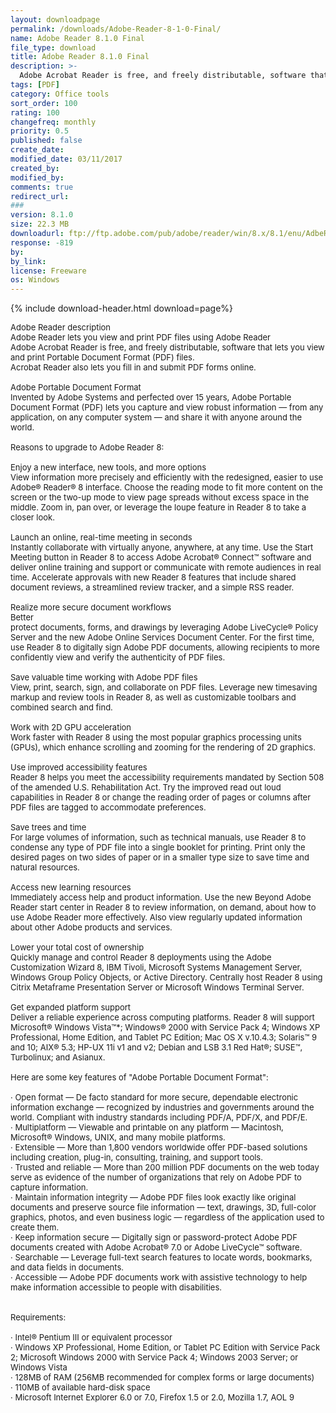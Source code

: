 ```yaml
---
layout: downloadpage
permalink: /downloads/Adobe-Reader-8-1-0-Final/
name: Adobe Reader 8.1.0 Final
file_type: download
title: Adobe Reader 8.1.0 Final
description: >-
  Adobe Acrobat Reader is free, and freely distributable, software that lets you view and print Portable Document Format (PDF) files.
tags: [PDF]
category: Office tools
sort_order: 100
rating: 100
changefreq: monthly
priority: 0.5
published: false
create_date:
modified_date: 03/11/2017
created_by:
modified_by:
comments: true
redirect_url:
###
version: 8.1.0
size: 22.3 MB
downloadurl: ftp://ftp.adobe.com/pub/adobe/reader/win/8.x/8.1/enu/AdbeRdr810_en_US.exe
response: -819
by:
by_link:
license: Freeware
os: Windows
---
```


{% include download-header.html download=page%}

<p style="fix-download-text !important">
<p><font size="2">Adobe Reader description <br />
Adobe Reader lets you view and print PDF files using Adobe Reader <br />
Adobe Acrobat Reader is free, and freely distributable, software that lets you view and print Portable Document Format (PDF) files. <br />
Acrobat Reader also lets you fill in and submit PDF forms online. <br />
<br />
Adobe Portable Document Format <br />
Invented by Adobe Systems and perfected over 15 years, Adobe Portable Document Format (PDF) lets you capture and view robust information — from any application, on any computer system — and share it with anyone around the world. <br />
<br />
Reasons to upgrade to Adobe Reader 8: <br />
<br />
Enjoy a new interface, new tools, and more options <br />
View information more precisely and efficiently with the redesigned, easier to use Adobe® Reader® 8 interface. Choose the reading mode to fit more content on the screen or the two-up mode to view page spreads without excess space in the middle. Zoom in, pan over, or leverage the loupe feature in Reader 8 to take a closer look. <br />
<br />
Launch an online, real-time meeting in seconds <br />
Instantly collaborate with virtually anyone, anywhere, at any time. Use the Start Meeting button in Reader 8 to access Adobe Acrobat® Connect™ software and deliver online training and support or communicate with remote audiences in real time. Accelerate approvals with new Reader 8 features that include shared document reviews, a streamlined review tracker, and a simple RSS reader. <br />
<br />
Realize more secure document workflows <br />
Better <br />
protect documents, forms, and drawings by leveraging Adobe LiveCycle® Policy Server and the new Adobe Online Services Document Center. For the first time, use Reader 8 to digitally sign Adobe PDF documents, allowing recipients to more confidently view and verify the authenticity of PDF files. <br />
<br />
Save valuable time working with Adobe PDF files <br />
View, print, search, sign, and collaborate on PDF files. Leverage new timesaving markup and review tools in Reader 8, as well as customizable toolbars and combined search and find. <br />
<br />
Work with 2D GPU acceleration <br />
Work faster with Reader 8 using the most popular graphics processing units (GPUs), which enhance scrolling and zooming for the rendering of 2D graphics. <br />
<br />
Use improved accessibility features <br />
Reader 8 helps you meet the accessibility requirements mandated by Section 508 of the amended U.S. Rehabilitation Act. Try the improved read out loud capabilities in Reader 8 or change the reading order of pages or columns after PDF files are tagged to accommodate preferences. <br />
<br />
Save trees and time <br />
For large volumes of information, such as technical manuals, use Reader 8 to condense any type of PDF file into a single booklet for printing. Print only the desired pages on two sides of paper or in a smaller type size to save time and natural resources. <br />
<br />
Access new learning resources <br />
Immediately access help and product information. Use the new Beyond Adobe Reader start center in Reader 8 to review information, on demand, about how to use Adobe Reader more effectively. Also view regularly updated information about other Adobe products and services. <br />
<br />
Lower your total cost of ownership <br />
Quickly manage and control Reader 8 deployments using the Adobe Customization Wizard 8, IBM Tivoli, Microsoft Systems Management Server, Windows Group Policy Objects, or Active Directory. Centrally host Reader 8 using Citrix Metaframe Presentation Server or Microsoft Windows Terminal Server. <br />
<br />
Get expanded platform support <br />
Deliver a reliable experience across computing platforms. Reader 8 will support Microsoft® Windows Vista™*; Windows® 2000 with Service Pack 4; Windows XP Professional, Home Edition, and Tablet PC Edition; Mac OS X v.10.4.3; Solaris™ 9 and 10; AIX® 5.3; HP-UX 11i v1 and v2; Debian and LSB 3.1 Red Hat®; SUSE™, Turbolinux; and Asianux. <br />
<br />
Here are some key features of "Adobe Portable Document Format": <br />
<br />
· Open format — De facto standard for more secure, dependable electronic information exchange — recognized by industries and governments around the world. Compliant with industry standards including PDF/A, PDF/X, and PDF/E. <br />
· Multiplatform — Viewable and printable on any platform — Macintosh, Microsoft® Windows, UNIX, and many mobile platforms. <br />
· Extensible — More than 1,800 vendors worldwide offer PDF-based solutions including creation, plug-in, consulting, training, and support tools. <br />
· Trusted and reliable — More than 200 million PDF documents on the web today serve as evidence of the number of organizations that rely on Adobe PDF to capture information. <br />
· Maintain information integrity — Adobe PDF files look exactly like original documents and preserve source file information — text, drawings, 3D, full-color graphics, photos, and even business logic — regardless of the application used to create them. <br />
· Keep information secure — Digitally sign or password-protect Adobe PDF documents created with Adobe Acrobat® 7.0 or Adobe LiveCycle™ software. <br />
· Searchable — Leverage full-text search features to locate words, bookmarks, and data fields in documents. <br />
· Accessible — Adobe PDF documents work with assistive technology to help make information accessible to people with disabilities. <br />
<br />
<br />
Requirements: <br />
<br />
· Intel® Pentium III or equivalent processor <br />
· Windows XP Professional, Home Edition, or Tablet PC Edition with Service Pack 2; Microsoft Windows 2000 with Service Pack 4; Windows 2003 Server; or Windows Vista <br />
· 128MB of RAM (256MB recommended for complex forms or large documents) <br />
· 110MB of available hard-disk space <br />
· Microsoft Internet Explorer 6.0 or 7.0, Firefox 1.5 or 2.0, Mozilla 1.7, AOL 9 </font></p></p>
